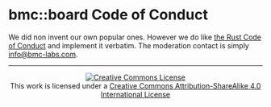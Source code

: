 # bmc::board Code of Conduct

We did non invent our own popular ones. However we do like [the Rust Code of
Conduct](https://www.rust-lang.org/policies/code-of-conduct) and implement it
verbatim. The moderation contact is simply
[info@bmc-labs.com](mailto:info@bmc-labs.com).

---

<div align="center">
<a rel="license" href="http://creativecommons.org/licenses/by-sa/4.0/">
  <img
    alt="Creative Commons License"
    style="border-width:0"
    src="https://i.creativecommons.org/l/by-sa/4.0/88x31.png"
  />
</a>
<br />
This work is licensed under a
<a rel="license" href="http://creativecommons.org/licenses/by-sa/4.0/">
  Creative Commons Attribution-ShareAlike 4.0 International License
</a>
</div>
